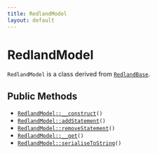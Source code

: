 ```yaml
---
title: RedlandModel
layout: default
---
```


# RedlandModel

<code>RedlandModel</code> is a class derived from <code><a href="RedlandBase">RedlandBase</a></code>.

## Public Methods

* <code><a href="RedlandModel%3A%3A__construct">RedlandModel::__construct</a>()</code>
* <code><a href="RedlandModel%3A%3AaddStatement">RedlandModel::addStatement</a>()</code>
* <code><a href="RedlandModel%3A%3AremoveStatement">RedlandModel::removeStatement</a>()</code>
* <code><a href="RedlandModel%3A%3A__get">RedlandModel::__get</a>()</code>
* <code><a href="RedlandModel%3A%3AserialiseToString">RedlandModel::serialiseToString</a>()</code>

